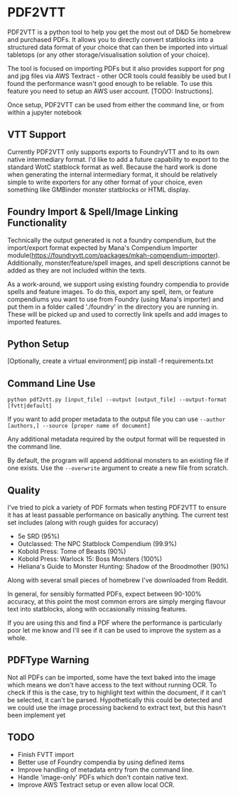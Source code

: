 # PDF2VTT
PDF2VTT is a python tool to help you get the most out of D&D 5e homebrew and purchased PDFs. It allows you to directly convert statblocks into a structured data format of your choice that can then be imported into virtual tabletops (or any other storage/visualisation solution of your choice).

The tool is focused on importing PDFs but it also provides support for png and jpg files via AWS Textract - other OCR tools could feasibly be used but I found the performance wasn't good enough to be reliable.
To use this feature you need to setup an AWS user account. [TODO: Instructions].

Once setup, PDF2VTT can be used from either the command line, or from within a jupyter notebook

## VTT Support
Currently PDF2VTT only supports exports to FoundryVTT and to its own native intermediary format. I'd like to add a future capability to export to the standard WotC statblock format as well.
Because the hard work is done when generating the internal intermediary format, it should be relatively simple to write exporters for any other format of your choice, even something like GMBinder monster statblocks or HTML display.

## Foundry Import & Spell/Image Linking Functionality
Technically the output generated is not a foundry compendium, but the import/export format expected by Mana's Compendium Importer module(https://foundryvtt.com/packages/mkah-compendium-importer).
Additionally, monster/feature/spell images, and spell descriptions cannot be added as they are not included within the texts.

As a work-around, we support using existing foundry compendia to provide spells and feature images. To do this, export any spell, item, or feature compendiums you want to use from Foundry (using Mana's importer) and put them in a folder called './foundry' in the directory you are running in. These will be picked up and used to correctly link spells and add images to imported features.

## Python Setup
[Optionally, create a virtual environment]
pip install -f requirements.txt

## Command Line Use
`python pdf2vtt.py [input_file] --output [output_file] --output-format [fvtt|default]`

If you want to add proper metadata to the output file you can use
`--author [authors,] --source [proper name of document]`

Any additional metadata required by the output format will be requested in the command line.

By default, the program will append additional monsters to an existing file if one exists. Use the `--overwrite` argument to create a new file from scratch.

## Quality
I've tried to pick a variety of PDF formats when testing PDF2VTT to ensure it has at least passable performance on basically anything. The current test set includes (along with rough guides for accuracy)
 - 5e SRD (95%)
 - Outclassed: The NPC Statblock Compendium (99.9%)
 - Kobold Press: Tome of Beasts (90%)
 - Kobold Press: Warlock 15: Boss Monsters (100%)
 - Heliana's Guide to Monster Hunting: Shadow of the Broodmother (90%)
  
Along with several small pieces of homebrew I've downloaded from Reddit. 

In general, for sensibly formatted PDFs, expect between 90-100% accuracy, at this point the most common errors are simply merging flavour text into statblocks, along with occasionally missing features.

If you are using this and find a PDF where the performance is particularly poor let me know and I'll see if it can be used to improve the system as a whole.

## PDFType Warning
Not all PDFs can be imported, some have the text baked into the image which means we don't have access to the text without running OCR. To check if this is the case, try to highlight text within the document, if it can't be selected, it can't be parsed.
Hypothetically this could be detected and we could use the image processing backend to extract text, but this hasn't been implement yet

## TODO
- Finish FVTT import
- Better use of Foundry compendia by using defined items
- Improve handling of metadata entry from the command line.
- Handle 'image-only' PDFs which don't contain native text.
- Improve AWS Textract setup or even allow local OCR.